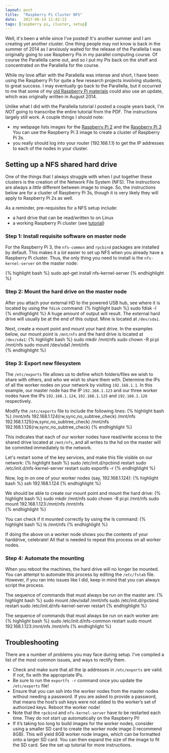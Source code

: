 ```yaml
---
layout: post
title:  "Raspberry Pi Cluster NFS"
date:   2017-06-14 11:42:13
tags: [raspberry pi, cluster, setup]
---
```

Well, it's been a while since I've posted! It's another summer and I am 
creating yet another cluster. One thing people may not know is back in 
the summer of 2014 as I anxiously waited for the release of the Parallella
I was originally going to use Raspberry Pis in my parallel computing course.
Of course the Parallella came out, and so I put my Pis back on the shelf and 
concentrated on the Parallella for the course. 

While my love affair with the Parallella was intense and short, I have been 
using the Raspberry Pi for quite a few research projects involving students, 
to great success. I may eventually go back to the Parallella, but it occurred 
to me that some of my [old Raspberry Pi materials][pdf3] could also use an 
update, which was originally written in August 2014.

Unlike what I did with the Parallella tutorial I posted a couple years back, 
I'm *NOT* going to transcribe the entire tutorial from the PDF. The instructions
largely still work. A couple things I should note: 

* my webpage lists images for the [Raspberry Pi 2][image2] and the [Raspberry Pi 3][image] 
  You can use the Raspberry Pi 3 image to create a cluster of Raspberry Pi 3s.
* you really should log into your router (192.168.1.1) to get the IP addresses 
to each of the nodes in your cluster. 

## Setting up a NFS shared hard drive
One of the things that I always struggle with when I put together these clusters
is the creation of the Network File System (NFS). The instructions are always a 
*little* different between image to image. So, the instructions below are for a 
cluster of Raspberry Pi 3s, though it is very likely they will apply to 
Raspberry Pi 2s as well.
 
As a reminder, pre-requisites for a NFS setup include:

* a hard drive that can be read/written to on Linux
* a working Raspberry Pi cluster (see [tutorial][pdf3])

### Step 1: Install requisite software on master node
For the Raspberry Pi 3, the `nfs-common` and `rpcbind` packages are installed
by default. This makes it a *lot* easier to set up NFS when you already have a
Raspberry Pi cluster. Thus, the only thing you  need to install is the 
`nfs-kernel-server` on the master node:

{% highlight bash %}
sudo apt-get install nfs-kernel-server
{% endhighlight %}

### Step 2: Mount the hard drive on the master node
After you attach your external HD to the powered USB hub, see where it is 
located by using the `fdisk` command:
{% highlight bash %}
sudo fdisk -l        
{% endhighlight %}
A huge amount of output will result. The external hard drive will usually be at 
the end of this output. Mine is located at `/dev/sda1`. 

Next, create a mount point and mount your hard drive. In the examples below,
our mount point is `/mnt/nfs` and the hard drive is located at `/dev/sda1`: 
{% highlight bash %}
sudo mkdir /mnt/nfs
sudo chown -R pi:pi /mnt/nfs 
sudo mount /dev/sda1 /mnt/nfs       
{% endhighlight %}

### Step 3: Export new filesystem
The `/etc/exports` file allows us to define which folders/files we wish to 
share with others, and who we wish to share them with. Determine the IPs of 
all the worker nodes on your network by visiting `192.168.1.1`. In this 
example, our master node has the IP `192.168.1.123` and our three worker nodes 
have the IPs `192.168.1.124`, `192.168.1.125` and `192.168.1.126` respectively.

Modify the `/etc/exports` file to include the following lines:
{% highlight bash %}
/mnt/nfs 192.168.1.124(rw,sync,no_subtree_check)
/mnt/nfs 192.168.1.125(rw,sync,no_subtree_check)
/mnt/nfs 192.168.1.126(rw,sync,no_subtree_check)
{% endhighlight %}

This indicates that each of our worker nodes have read/write access to the 
shared drive located at `/mnt/nfs`, and all writes to the hd on the master
will be commited immediately to the network.

Let's restart some of the key services, and make this file visible on our 
network:
{% highlight bash %}
sudo /etc/init.d/rpcbind restart
sudo /etc/init.d/nfs-kernel-server restart
sudo exportfs -r
{% endhighlight %}

Now, log in on one of your worker nodes (say, 192.168.1.124):
{% highlight bash %}
ssh 192.168.1.124
{% endhighlight %}

We should be able to create our mount point and mount the hard drive:
{% highlight bash %}
sudo mkdir /mnt/nfs
sudo chown -R pi:pi /mnt/nfs 
sudo mount 192.168.1.123:/mnt/nfs /mnt/nfs       
{% endhighlight %}

You can check if it mounted correctly by using the ls command:
{% highlight bash %}
ls /mnt/nfs
{% endhighlight %}

If doing the above on a worker node shows you the contents of your harddrive, 
celebrate! All that is needed to repeat this process on all worker nodes.

### Step 4: Automate the mounting
When you reboot the machines, the hard drive will no longer be mounted. You 
can attempt to automate this process by editing the `/etc/fstab` file. However, 
if you ran into issues like I did, keep in mind that you can always script the
process. 

The sequence of commands that must always be run on the master are:
{% highlight bash %}
sudo mount /dev/sda1 /mnt/nfs
sudo /etc/init.d/rpcbind restart
sudo /etc/init.d/nfs-kernel-server restart
{% endhighlight %}

The sequence of commands that must always be run on each worker are:
{% highlight bash %}
sudo /etc/init.d/nfs-common restart
sudo mount 192.168.1.123:/mnt/nfs /mnt/nfs
{% endhighlight %}


## Troubleshooting
There are a number of problems you may face during setup. I've compiled a list 
of the most common issues, and ways to rectify them. 

* Check and make sure that all the ip addresses in `/etc/exports` are valid. 
If not, fix with the appropriate IPs. 
* Be sure to run the `exportfs -r` command once you update the `/etc/exports` 
file!
* Ensure that you can ssh into the worker nodes from the master nodes 
without needing a password. If you are asked to provide a password, that 
means the host’s ssh keys were not added to the worker’s set of authorized 
keys. Reboot the worker node!
* Note that the `rpcbind` and `nfs-kernel-server` have to be restarted each 
time. They do not start up automatically on the Raspberry Pi! 
* If it’s taking too long to build images for the worker nodes, consider using 
a smaller SD card to create the worker node image (I recommend 8GB). This 
will yield 8GB worker node images, which can be formatted onto a larger SD 
card. You can then expand the size of the image to fit the SD card.
See the set up tutorial for more instructions.




[rpi]: http://www.southampton.ac.uk/~sjc/raspberrypi/ 
[image2]: http://www.suzannejmatthews.com/private/cluster_master.7z 
[image]: http://www.suzannejmatthews.com/private/pi3-master.7z 
[pdf3]: http://www.suzannejmatthews.com/private/RaspberryPi_cluster.pdf 

